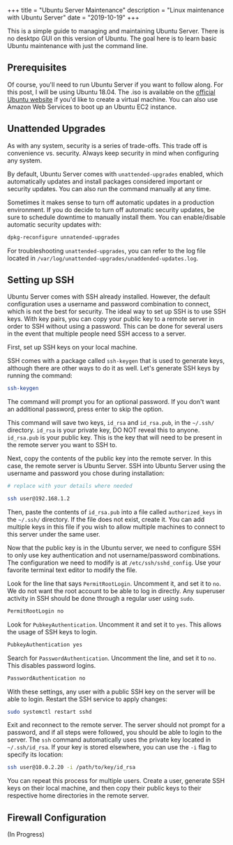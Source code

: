 +++
title = "Ubuntu Server Maintenance"
description = "Linux maintenance with Ubuntu Server"
date = "2019-10-19"
+++

This is a simple guide to managing and maintaining Ubuntu Server. There is no desktpo GUI on this version of Ubuntu. The goal here is to learn basic Ubuntu maintenance with just the command line.

## Prerequisites

Of course, you'll need to run Ubuntu Server if you want to follow along. For this post, I will be using Ubuntu 18.04. The .iso is available on the [official Ubuntu website](https://ubuntu.com/download/server) if you'd like to create a virtual machine. You can also use Amazon Web Services to boot up an Ubuntu EC2 instance.

## Unattended Upgrades

As with any system, security is a series of trade-offs. This trade off is convenience vs. security. Always keep security in mind when configuring any system. 

By default, Ubuntu Server comes with `unattended-upgrades` enabled, which automatically updates and install packages considered important or security updates. You can also run the command manually at any time. 

Sometimes it makes sense to turn off automatic updates in a production environment. If you do decide to turn off automatic security updates, be sure to schedule downtime to manually install them. You can enable/disable automatic security updates with:

```sh
dpkg-reconfigure unnatended-upgrades
```

For troubleshooting `unattended-upgrades`, you can refer to the log file located in `/var/log/unattended-upgrades/unaddended-updates.log`.

## Setting up SSH

Ubuntu Server comes with SSH already installed. However, the default configuration uses a username and password combination to connect, which is not the best for security. The ideal way to set up SSH is to use SSH keys. With key pairs, you can copy your public key to a remote server in order to SSH without using a password. This can be done for several users in the event that multiple people need SSH access to a server.

First, set up SSH keys on your local machine.

SSH comes with a package called `ssh-keygen` that is used to generate keys, although there are other ways to do it as well. Let's generate SSH keys by running the command:

```sh
ssh-keygen
```

The command will prompt you for an optional password. If you don't want an additional password, press enter to skip the option.

This command will save two keys, `id_rsa` and `id_rsa.pub`, in the `~/.ssh/` directory. `id_rsa` is your private key, DO NOT reveal this to anyone. `id_rsa.pub` is your public key. This is the key that will need to be present in the remote server you want to SSH to.

Next, copy the contents of the public key into the remote server. In this case, the remote server is Ubuntu Server. SSH into Ubuntu Server using the username and password you chose during installation:

```sh
# replace with your details where needed

ssh user@192.168.1.2
```

Then, paste the contents of `id_rsa.pub` into a file called `authorized_keys` in the `~/.ssh/` directory. If the file does not exist, create it. You can add multiple keys in this file if you wish to allow multiple machines to connect to this server under the same user.

Now that the public key is in the Ubuntu server, we need to configure SSH to only use key authentication and not username/password combinations. The configuration we need to modify is at `/etc/ssh/sshd_config`. Use your favorite terminal text editor to modify the file.

Look for the line that says `PermitRootLogin`. Uncomment it, and set it to `no`. We do not want the root account to be able to log in directly. Any superuser activity in SSH should be done through a regular user using `sudo`.

```sh
PermitRootLogin no
```

Look for `PubkeyAuthentication`. Uncomment it and set it to `yes`. This allows the usage of SSH keys to login.

```sh
PubkeyAuthentication yes
```

Search for `PasswordAuthentication`. Uncomment the line, and set it to `no`. This disables password logins.

```sh
PasswordAuthentication no
```

With these settings, any user with a public SSH key on the server will be able to login. Restart the SSH service to apply changes:

```sh
sudo systemctl restart sshd
```

Exit and reconnect to the remote server. The server should not prompt for a password, and if all steps were followed, you should be able to login to the server. The `ssh` command automatically uses the private key located in `~/.ssh/id_rsa`. If your key is stored elsewhere, you can use the `-i` flag to specify its location:

```sh
ssh user@10.0.2.20 -i /path/to/key/id_rsa
```

You can repeat this process for multiple users. Create a user, generate SSH keys on their local machine, and then copy their public keys to their respective home directories in the remote server.

## Firewall Configuration

(In Progress)